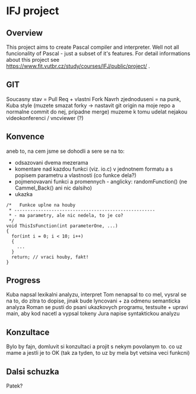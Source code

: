 IFJ project
===========

Overview
--------
This project aims to create Pascal compiler and interpreter. Well not all funcionality of Pascal - just a subset of it's features.
For detail informations about this project see https://www.fit.vutbr.cz/study/courses/IFJ/public/project/ .

GIT
---
Soucasny stav = Pull Req + vlastni Fork
Navrh zjednoduseni = na punk, Kuba style (muzete smazat forky -> nastavit git origin na moje repo a normalne commit do nej, pripadne merge)
muzeme k tomu udelat nejakou videokonferenci / vncviewer (?)

Konvence
--------
aneb to, na cem jsme se dohodli a sere se na to:

- odsazovani dvema mezerama
- komentare nad kazdou funkci (viz. io.c) v jednotnem formatu a s popisem parametru a vlastnosti (co funkce dela?)
- pojmenovavani funkci a promennych - anglicky: randomFunction() (ne Cammel_Back() ani nic dalsiho)
- ukazka

```
/*   Funkce uplne na houby
 * -----------------------------------------------------
 * - ma parametry, ale nic nedela, to je co?
 */
void ThisIsFunction(int parameterOne, ...)
{
  for(int i = 0; i < 10; i++)
  {
    ...
  }
  return; // vraci houby, fakt!
}
```

Progress
--------

Kuba napsal lexikalni analyzu, interpret
Tom nenapsal to co mel, vysral se na to, do zitra to dopise, jinak bude lyncovani + za odmenu semanticka analyza
Roman se pusti do psani ukazkovych programu, testsuite + upravi main, aby kod nacetl a vypsal tokeny
Jura napise syntaktickou analyzu

Konzultace
----------
Bylo by fajn, domluvit si konzultaci a projit s nekym povolanym to. co uz mame a jestli je to OK (tak za tyden, to uz by mela byt vetsina veci funkcni)

Dalsi schuzka
-------------
Patek?
